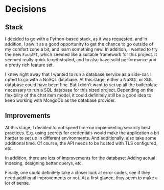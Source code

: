 # Decisions

## Stack

I decided to go with a Python-based stack, as it was requested, and in addition, I saw it as a good opportunity to get the chance to go outside of my comfort zone a bit, and learn something new. In addition, I wanted to try the new `FastAPI`, which seemed like a suitable framework for this project. It seemed really quick to get started, and to also have solid performance and a pretty rich feature set.

I knew right away that I wanted to run a database service as a side-car. I opted to go with a NoSQL database. At this stage, either a NoSQL or SQL database could have been fine. But I didn't want to set up all the boilerplate necessary to run a SQL database for this sized project. Depending on the flexibility of the chat item model, it could definitely still be a good idea to keep working with MongoDb as the database provider. 

## Improvements

At this stage, I decided to not spend time on implementing security best practices. E.g. using secrets for credentials would make the application a bit harder to set up in different environments. And additionally, also take some additional time. Of course, the API needs to be hosted with TLS configured, etc.

In addition, there are lots of improvements for the database: Adding actual indexing, designing better querys, etc.

Finally, one could definitely take a closer look at error codes, see if they need additional improvements or not. At a first glance, they seem to make a lot of sense.